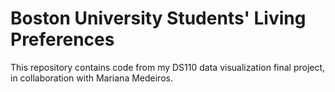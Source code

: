 # Boston University Students' Living Preferences

This repository contains code from my DS110 data visualization final project, in collaboration with Mariana Medeiros.
